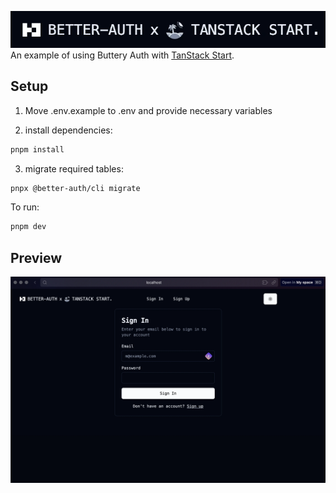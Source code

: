 ![Banner](./header.webp)
An example of using Buttery Auth with [TanStack Start](https://tanstack.com/start).

## Setup

1. Move .env.example to .env and provide necessary variables

2. install dependencies:

```bash
pnpm install
```

3. migrate required tables:

```bash
pnpx @better-auth/cli migrate
```

To run:

```bash
pnpm dev
```

## Preview
![Sign In Preview](./preview.webp)
